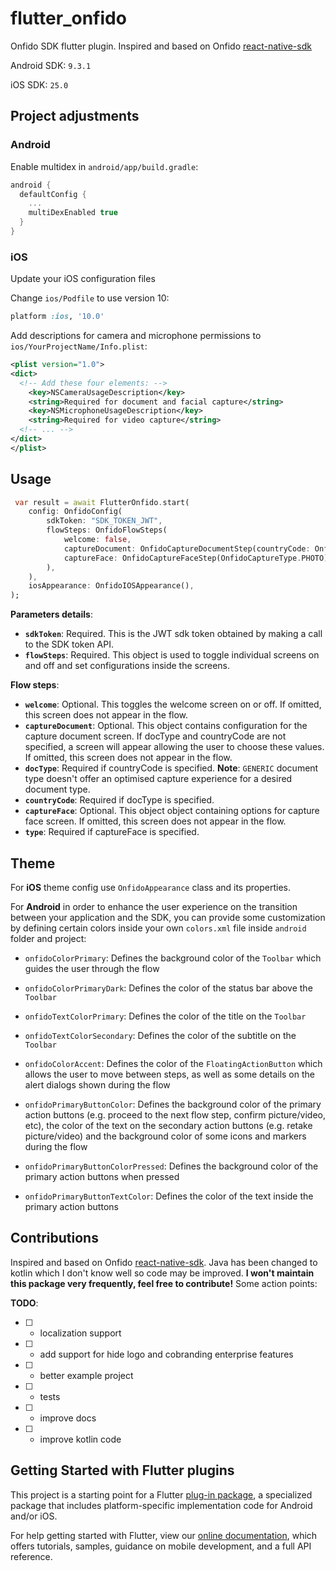 # flutter_onfido

Onfido SDK flutter plugin.
Inspired and based on Onfido [react-native-sdk](https://github.com/onfido/react-native-sdk)

Android SDK: `9.3.1`

iOS SDK: `25.0`

## Project adjustments

### Android

Enable multidex in `android/app/build.gradle`:

```gradle
android {
  defaultConfig {
    ...
    multiDexEnabled true
  }
}
```

### iOS

Update your iOS configuration files

Change `ios/Podfile` to use version 10:

```ruby
platform :ios, '10.0'
```

Add descriptions for camera and microphone permissions to `ios/YourProjectName/Info.plist`:

```xml
<plist version="1.0">
<dict>
  <!-- Add these four elements: -->
    <key>NSCameraUsageDescription</key>
    <string>Required for document and facial capture</string>
    <key>NSMicrophoneUsageDescription</key>
    <string>Required for video capture</string>
  <!-- ... -->
</dict>
</plist>
```

## Usage

```dart
 var result = await FlutterOnfido.start(
    config: OnfidoConfig(
        sdkToken: "SDK_TOKEN_JWT",
        flowSteps: OnfidoFlowSteps(
            welcome: false,
            captureDocument: OnfidoCaptureDocumentStep(countryCode: OnfidoCountryCode.USA, docType: OnfidoDocumentType.GENERIC),
            captureFace: OnfidoCaptureFaceStep(OnfidoCaptureType.PHOTO),
        ),
    ),
    iosAppearance: OnfidoIOSAppearance(),
);
```

**Parameters details**:

- **`sdkToken`**: Required. This is the JWT sdk token obtained by making a call to the SDK token API.
- **`flowSteps`**: Required. This object is used to toggle individual screens on and off and set configurations inside the screens.

**Flow steps**:

- **`welcome`**: Optional. This toggles the welcome screen on or off. If omitted, this screen does not appear in the flow.
- **`captureDocument`**: Optional. This object contains configuration for the capture document screen. If docType and countryCode are not specified, a screen will appear allowing the user to choose these values. If omitted, this screen does not appear in the flow.
- **`docType`**: Required if countryCode is specified.
  **Note**: `GENERIC` document type doesn't offer an optimised capture experience for a desired document type.
- **`countryCode`**: Required if docType is specified.
- **`captureFace`**: Optional. This object object containing options for capture face screen. If omitted, this screen does not appear in the flow.
- **`type`**: Required if captureFace is specified.

## Theme

For **iOS** theme config use `OnfidoAppearance` class and its properties.

For **Android** in order to enhance the user experience on the transition between your application and the SDK, you can provide some customization by defining certain colors inside your own `colors.xml` file inside `android` folder and project:

- `onfidoColorPrimary`: Defines the background color of the `Toolbar` which guides the user through the flow

- `onfidoColorPrimaryDark`: Defines the color of the status bar above the `Toolbar`

- `onfidoTextColorPrimary`: Defines the color of the title on the `Toolbar`

- `onfidoTextColorSecondary`: Defines the color of the subtitle on the `Toolbar`

- `onfidoColorAccent`: Defines the color of the `FloatingActionButton` which allows the user to move between steps, as well as some details on the
  alert dialogs shown during the flow

- `onfidoPrimaryButtonColor`: Defines the background color of the primary action buttons (e.g. proceed to the next flow step, confirm picture/video, etc),
  the color of the text on the secondary action buttons (e.g. retake picture/video) and the background color of some icons and markers during the flow

- `onfidoPrimaryButtonColorPressed`: Defines the background color of the primary action buttons when pressed

- `onfidoPrimaryButtonTextColor`: Defines the color of the text inside the primary action buttons

## Contributions

Inspired and based on Onfido [react-native-sdk](https://github.com/onfido/react-native-sdk). Java has been changed to kotlin which I don't know well so code may be improved. **I won't maintain this package very frequently, feel free to contribute!** Some action points:

**TODO**:

- [ ] - localization support
- [ ] - add support for hide logo and cobranding enterprise features
- [ ] - better example project
- [ ] - tests
- [ ] - improve docs
- [ ] - improve kotlin code

## Getting Started with Flutter plugins

This project is a starting point for a Flutter
[plug-in package](https://flutter.dev/developing-packages/),
a specialized package that includes platform-specific implementation code for
Android and/or iOS.

For help getting started with Flutter, view our
[online documentation](https://flutter.dev/docs), which offers tutorials,
samples, guidance on mobile development, and a full API reference.
